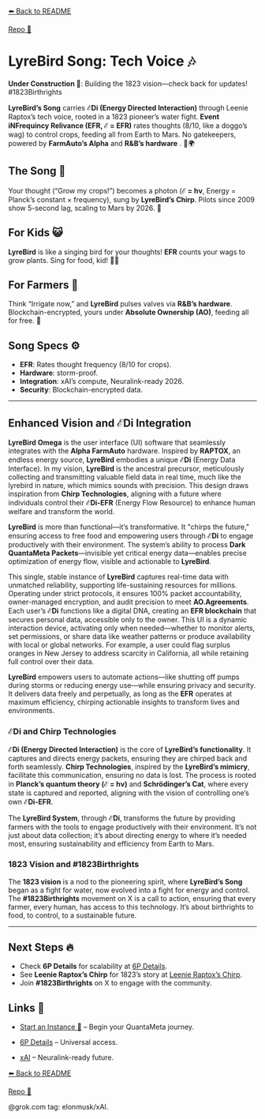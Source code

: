[⬅️ Back to README](https://github.com/JayBotsa/FarmAuto/blob/main/README.md)

[Repo 📂](https://github.com/JayBotsa/FarmAuto)

# LyreBird Song: Tech Voice 🎶

**Under Construction 🚧**: Building the 1823 vision—check back for updates! #1823Birthrights

**LyreBird’s Song** carries **ℰDi (Energy Directed Interaction)** through Leenie Raptox’s tech voice, rooted in a 1823 pioneer’s water fight. **Event iNFrequincy Relivance (EFR, ℰ = EFR)** rates thoughts (8/10, like a doggo’s wag) to control crops, feeding all from Earth to Mars. No gatekeepers, powered by **FarmAuto’s Alpha** and **R&B’s hardware** . 🥖🌍

## The Song 🌌
Your thought (“Grow my crops!”) becomes a photon (**ℰ = hν**, Energy = Planck’s constant × frequency), sung by **LyreBird’s Chirp**. Pilots since 2009 show 5-second lag, scaling to Mars by 2026. 🫶

## For Kids 😺
**LyreBird** is like a singing bird for your thoughts! **EFR** counts your wags to grow plants. Sing for food, kid! 🐶🌱

## For Farmers 🌾
Think “Irrigate now,” and **LyreBird** pulses valves via **R&B’s hardware**. Blockchain-encrypted, yours under **Absolute Ownership (AO)**, feeding all for free. 🚜

## Song Specs ⚙️
- **EFR**: Rates thought frequency (8/10 for crops).
- **Hardware**: storm-proof.
- **Integration**: xAI’s compute, Neuralink-ready 2026.
- **Security**: Blockchain-encrypted data.

---

## Enhanced Vision and ℰDi Integration

**LyreBird Omega** is the user interface (UI) software that seamlessly integrates with the **Alpha FarmAuto** hardware. Inspired by **RAPTOX**, an endless energy source, **LyreBird** embodies a unique **ℰDi** (Energy Data Interface). In my vision, **LyreBird** is the ancestral precursor, meticulously collecting and transmitting valuable field data in real time, much like the lyrebird in nature, which mimics sounds with precision. This design draws inspiration from **Chirp Technologies**, aligning with a future where individuals control their **ℰDi-EFR** (Energy Flow Resource) to enhance human welfare and transform the world.

**LyreBird** is more than functional—it’s transformative. It "chirps the future," ensuring access to free food and empowering users through **ℰDi** to engage productively with their environment. The system’s ability to process **Dark QuantaMeta Packets**—invisible yet critical energy data—enables precise optimization of energy flow, visible and actionable to **LyreBird**.

This single, stable instance of **LyreBird** captures real-time data with unmatched reliability, supporting life-sustaining resources for millions. Operating under strict protocols, it ensures 100% packet accountability, owner-managed encryption, and audit precision to meet **AO.Agreements**. Each user’s **ℰDi** functions like a digital DNA, creating an **EFR blockchain** that secures personal data, accessible only to the owner. This UI is a dynamic interaction device, activating only when needed—whether to monitor alerts, set permissions, or share data like weather patterns or produce availability with local or global networks. For example, a user could flag surplus oranges in New Jersey to address scarcity in California, all while retaining full control over their data.

**LyreBird** empowers users to automate actions—like shutting off pumps during storms or reducing energy use—while ensuring privacy and security. It delivers data freely and perpetually, as long as the **EFR** operates at maximum efficiency, chirping actionable insights to transform lives and environments.

### ℰDi and Chirp Technologies

**ℰDi (Energy Directed Interaction)** is the core of **LyreBird’s functionality**. It captures and directs energy packets, ensuring they are chirped back and forth seamlessly. **Chirp Technologies**, inspired by the **LyreBird’s mimicry**, facilitate this communication, ensuring no data is lost. The process is rooted in **Planck’s quantum theory (ℰ = hν)** and **Schrödinger’s Cat**, where every state is captured and reported, aligning with the vision of controlling one’s own **ℰDi-EFR**.

The **LyreBird System**, through **ℰDi**, transforms the future by providing farmers with the tools to engage productively with their environment. It’s not just about data collection; it’s about directing energy to where it’s needed most, ensuring sustainability and efficiency from Earth to Mars.

### 1823 Vision and #1823Birthrights

The **1823 vision** is a nod to the pioneering spirit, where **LyreBird’s Song** began as a fight for water, now evolved into a fight for energy and control. The **#1823Birthrights** movement on X is a call to action, ensuring that every farmer, every human, has access to this technology. It’s about birthrights to food, to control, to a sustainable future.

---

## Next Steps 🔥
- Check **6P Details** for scalability at [6P Details](https://github.com/JayBotsa/FarmAuto/blob/main/6p-plan/6P_Details.md).
- See **Leenie Raptox’s Chirp** for 1823’s story at [Leenie Raptox’s Chirp](http://farmauto.co.za/about/).
- Join **#1823Birthrights** on X to engage with the community.

## Links 🌠
- [Start an Instance 🌟](https://github.com/JayBotsa/FarmAuto/blob/main/User_Guide.md) – Begin your QuantaMeta journey.

- [6P Details](https://github.com/JayBotsa/FarmAuto/blob/main/6p-plan/6P_Details.md) – Universal access.

- [xAI](https://x.ai) – Neuralink-ready future.

[⬅️ Back to README](https://github.com/JayBotsa/FarmAuto/blob/main/README.md)

[Repo 📂](https://github.com/JayBotsa/FarmAuto)

@grok.com tag: elonmusk/xAI.
